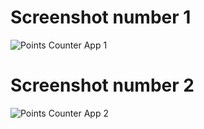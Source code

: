 # Screenshot number 1
![Points Counter App 1](https://github.com/Mohamed-Hatem-1/Points-Counter-App/assets/123755796/65d830af-f531-4a96-a45a-464d1ea75454)

# Screenshot number 2
![Points Counter App 2](https://github.com/Mohamed-Hatem-1/Points-Counter-App/assets/123755796/05aa5c14-81f3-44df-a688-9576e63d536f)
